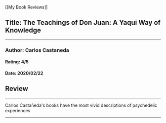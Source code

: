 [[My Book Reviews]]

 
 ## Title: The Teachings of Don Juan: A Yaqui Way of Knowledge
 ---
 ### Author: Carlos Castaneda
 #### Rating: 4/5
 #### Date: 2020/02/22


 ## Review
 ---
 Carlos Castañeda's books have the most vivid descriptions of psychedelic experiences



 ---
 